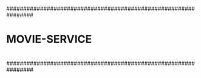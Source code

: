 ################################################################
#                                                              #
#                       MOVIE-SERVICE                          #
#                                                              #
################################################################